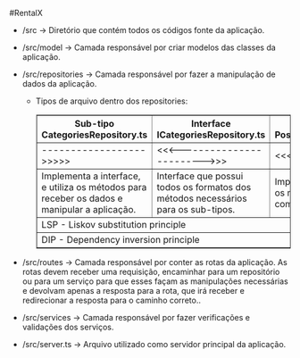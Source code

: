 #RentalX

- /src -> Diretório que contém todos os códigos fonte da aplicação.
  
- /src/model -> Camada responsável por criar modelos das classes da aplicação.

- /src/repositories -> Camada responsável por fazer a manipulação de dados da aplicação.

  - Tipos de arquivo dentro dos repositories:
  
    <table border="1">
      <tr>
        <th>
          Sub-tipo
          CategoriesRepository.ts
        </th>
        <th>
          Interface
          ICategoriesRepository.ts
        </th>
        <th>
          Sub-tipo
          PostgresCategoriesRepository.ts
        </th>
      </tr>
      <tr>
        <td>
          ------------------&gt;&gt;&gt;&gt;&gt;
        </td>
        <td>
          &lt;&lt;&lt;------------------------&gt;&gt;&gt;
        </td>
        <td>
          &lt;&lt;&lt;&lt;&lt;------------------
        </td>
      </tr>
      <tr>
        <td>
          Implementa a interface, e utiliza os métodos para receber os dados e manipular a aplicação.
        </td>
        <td>
          Interface que possui todos os formatos dos métodos necessários para os sub-tipos.
        </td>
        <td>
          Implementa a interface, e utiliza os métodos para se comunicar com o repositório.
        </td>
      </tr>
      <tr>
        <td colspan="3">
          LSP - Liskov substitution principle
        </td>
      </tr>
      <tr>
        <td colspan="3">
          DIP - Dependency inversion principle
        </td>
      </tr>
    </table>


- /src/routes -> Camada responsável por conter as rotas da aplicação. As rotas devem receber uma requisição, encaminhar para um repositório ou para um serviço para que esses façam as manipulações necessárias e devolvam apenas a resposta para a rota, que irá receber e redirecionar a resposta para o caminho correto..

- /src/services -> Camada responsável por fazer verificações e validações dos serviços.

- /src/server.ts -> Arquivo utilizado como servidor principal da aplicação.
